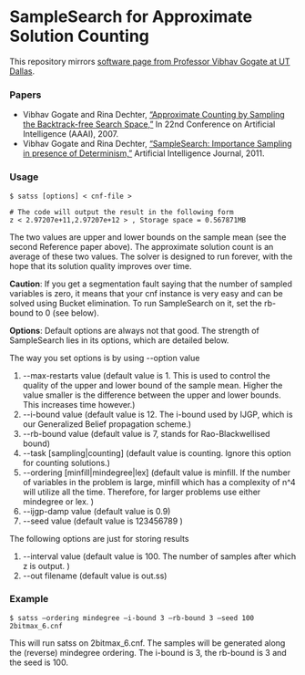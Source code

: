 # SampleSearch for Approximate Solution Counting
This repository mirrors [software page from Professor Vibhav Gogate at UT Dallas](http://www.hlt.utdallas.edu/~vgogate/SampleSearch.html).

### Papers
* Vibhav Gogate and Rina Dechter, [“Approximate Counting by Sampling the Backtrack-free Search Space,”](http://www.hlt.utdallas.edu/~vgogate/papers/aaai07.pdf) In 22nd Conference on Artificial Intelligence (AAAI), 2007.
* Vibhav Gogate and Rina Dechter, [“SampleSearch: Importance Sampling in presence of Determinism,”](http://www.hlt.utdallas.edu/~vgogate/papers/aij09-samplesearch.pdf) Artificial Intelligence Journal, 2011.

### Usage
```
$ satss [options] < cnf-file >

# The code will output the result in the following form
z < 2.97207e+11,2.97207e+12 > , Storage space = 0.567871MB
```

The two values are upper and lower bounds on the sample mean (see the second Reference paper above). 
The approximate solution count is an average of these two values. The solver is designed to run forever, with the hope that its solution quality improves over time.

**Caution**: 
If you get a segmentation fault saying that the number of sampled variables is zero, it means that your cnf instance is very easy and can be solved using Bucket elimination. 
To run SampleSearch on it, set the rb-bound to 0 (see below).

**Options**: 
Default options are always not that good. The strength of SampleSearch lies in its options, which are detailed below.

The way you set options is by using --option value
1. --max-restarts value (default value is 1. This is used to control the quality of the upper and lower bound of the sample mean. Higher the value smaller is the difference between the upper and lower bounds. This increases time however.)
2. --i-bound value (default value is 12. The i-bound used by IJGP, which is our Generalized Belief propagation scheme.)
3. --rb-bound value (default value is 7, stands for Rao-Blackwellised bound)
4. --task [sampling|counting] (default value is counting. Ignore this option for counting solutions.)
5. --ordering [minfill|mindegree|lex] (default value is minfill. If the number of variables in the problem is large, minfill which has a complexity of n^4 will utilize all the time. Therefore, for larger problems use either mindegree or lex. )
6. --ijgp-damp value (default value is 0.9)
7. --seed value (default value is 123456789 )

The following options are just for storing results
1. --interval value (default value is 100. The number of samples after which z is output. )
2. --out filename (default value is out.ss)


### Example
```
$ satss –ordering mindegree –i-bound 3 –rb-bound 3 –seed 100 2bitmax_6.cnf
```
This will run satss on 2bitmax_6.cnf. The samples will be generated along the (reverse) mindegree ordering. The i-bound is 3, the rb-bound is 3 and the seed is 100.
